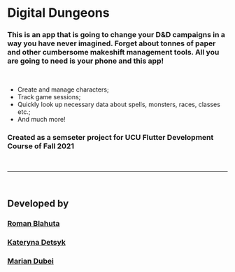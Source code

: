 # Digital Dungeons

### This is an app that is going to change your D&D campaigns in a way you have never imagined. Forget about tonnes of paper and other cumbersome makeshift management tools. All you are going to need is your phone and this app!

<br>

* Create and manage characters;
* Track game sessions;
* Quickly look up necessary data about spells, monsters, races, classes etc.;
* And much more!

### Created as a semseter project for UCU Flutter Development Course of Fall 2021

<br>

---

<br>

## Developed by 

### [Roman Blahuta](https://github.com/RomanBlahuta)
### [Kateryna Detsyk](https://github.com/KateDetsyk)
### [Marian Dubei](http://github.com/MarianDubei)
